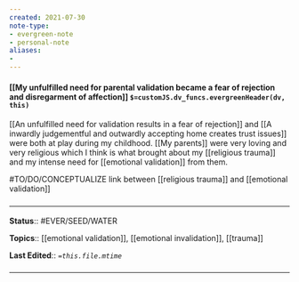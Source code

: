 ```yaml
---
created: 2021-07-30
note-type: 
- evergreen-note
- personal-note
aliases:
- 
---
```


#### [[My unfulfilled need for parental validation became a fear of rejection and disregarment of affection]] `$=customJS.dv_funcs.evergreenHeader(dv, this)`

[[An unfulfilled need for validation results in a fear of rejection]] and [[A inwardly judgementful and outwardly accepting home creates trust issues]] were both at play during my childhood. [[My parents]] were very loving and very religious which I think is what brought about my [[religious trauma]] and my intense need for [[emotional validation]] from them. 

#TO/DO/CONCEPTUALIZE link between [[religious trauma]] and [[emotional validation]]



### <hr class="footnote"/>

**Status**:: #EVER/SEED/WATER 

**Topics**::  [[emotional validation]], [[emotional invalidation]], [[trauma]]
	
**Last Edited**:: *`=this.file.mtime`*
	
### <hr class="references"/>
